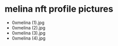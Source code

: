 # melina nft profile pictures
- 0xmelina (1).jpg
- 0xmelina (2).jpg
- 0xmelina (3).jpg
- 0xmelina (4).jpg
